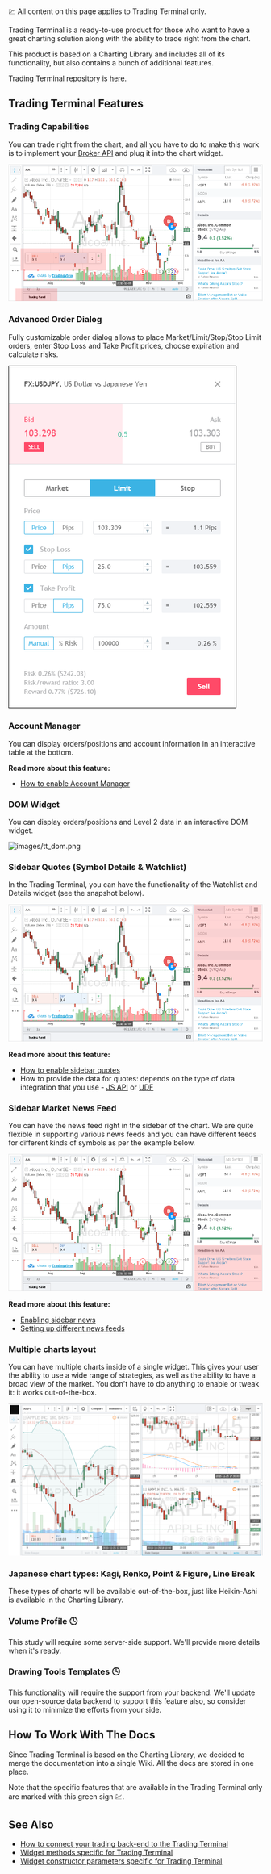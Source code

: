 :chart: All content on this page applies to Trading Terminal only.

Trading Terminal is a ready-to-use product for those who want to have a great charting solution along with the ability to trade right from the chart.

This product is based on a Charting Library and includes all of its functionality, but also contains a bunch of additional features.

Trading Terminal repository is [here](https://github.com/tradingview/trading_platform).

## Trading Terminal Features

### Trading Capabilities

You can trade right from the chart, and all you have to do to make this work is to implement your [Broker API](Broker-API) and plug it into the chart widget.

![images/tt_trading.png](images/tt_trading.png)

### Advanced Order Dialog

Fully customizable order dialog allows to place Market/Limit/Stop/Stop Limit orders, enter Stop Loss and Take Profit prices,
choose expiration and calculate risks.

![images/tt_orderdialog.png](images/tt_orderdialog.png)

### Account Manager

You can display orders/positions and account information in an interactive table at the bottom.

**Read more about this feature:**

* [How to enable Account Manager](Account-Manager)

### DOM Widget

You can display orders/positions and Level 2 data in an interactive DOM widget.

![images/tt_dom.png](images/tt_dom.png)

### Sidebar Quotes (Symbol Details & Watchlist)

In the Trading Terminal, you can have the functionality of the Watchlist and Details widget (see the snapshot below).

![images/tt_top.png](images/tt_top.png)

**Read more about this feature:**

* [How to enable sidebar quotes](Widget-Constructor#widgetbar)
* How to provide the data for quotes: depends on the type of data integration that you use - [JS API](JS-Api#trading-terminal-specific) or [UDF](UDF#quotes)

### Sidebar Market News Feed

You can have the news feed right in the sidebar of the chart. We are quite flexible in supporting various news feeds and you can have different feeds for different kinds of symbols as per the example below.

![images/tt_bottom.png](images/tt_bottom.png)

**Read more about this feature:**

* [Enabling sidebar news](Widget-Constructor#widgetbar)
* [Setting up different news feeds](Widget-Constructor#rss_news_feed)

### Multiple charts layout

You can have multiple charts inside of a single widget. This gives your user the ability to use a wide range of strategies, as well as the ability to have a broad view of the market. You don't have to do anything to enable or tweak it: it works out-of-the-box.

![images/tt_charts.png](images/tt_charts.png)

### Japanese chart types: Kagi, Renko, Point & Figure, Line Break

These types of charts will be available out-of-the-box, just like Heikin-Ashi is available in the Charting Library.

<!-- markdownlint-disable no-trailing-punctuation -->

### Volume Profile :clock4:

This study will require some server-side support. We'll provide more details when it's ready.

### Drawing Tools Templates :clock4:

This functionality will require the support from your backend. We'll update our open-source data backend to support this feature also, so consider using it to minimize the efforts from your side.

<!-- markdownlint-enable no-trailing-punctuation -->

## How To Work With The Docs

Since Trading Terminal is based on the Charting Library, we decided to merge the documentation into a single Wiki.
All the docs are stored in one place.

Note that the specific features that are available in the Trading Terminal only are marked with this green sign :chart:.

## See Also

* [How to connect your trading back-end to the Trading Terminal](Broker-API)
* [Widget methods specific for Trading Terminal](Widget-Methods#chart-trading-terminal-only)
* [Widget constructor parameters specific for Trading Terminal](Widget-Constructor#trading-terminal-only)
